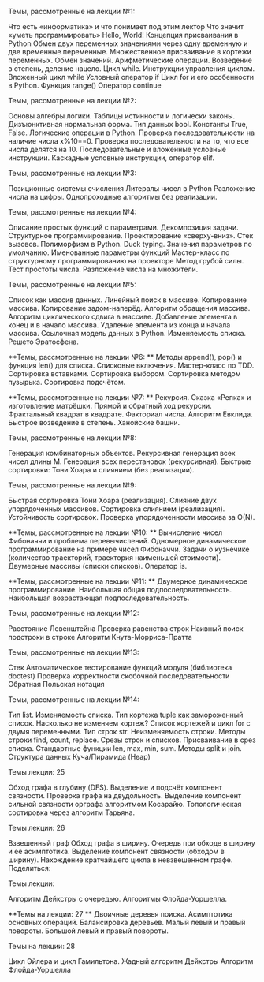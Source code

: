 Темы, рассмотренные на лекции №1:

Что есть «информатика» и что понимает под этим лектор
Что значит «уметь программировать»
Hello, World!
Концепция присваивания в Python
Обмен двух переменных значениями через одну временную и две временные переменные.
Множественное присваивание в кортежи переменных.
Обмен значений.
Арифметические операции. Возведение в степень, деление нацело.
Цикл while. Инструкции управления циклом.
Вложенный цикл while
Условный оператор if
Цикл for и его особенности в Python.
Функция range()
Оператор continue



Темы, рассмотренные на лекции №2:

Основы алгебры логики.
Таблицы истинности и логически законы.
Дизъюнктивная нормальная форма.
Тип данных bool. Константы True, False. Логические операции в Python.
Проверка последовательности на наличие числа x%10==0.
Проверка последовательности на то, что все числа делятся на 10.
Последовательные и вложенные условные инструкции.
Каскадные условные инструкции, оператор elif.


Темы, рассмотренные на лекции №3:

Позиционные системы счисления
Литералы чисел в Python
Разложение числа на цифры.
Однопроходные алгоритмы без реализации.


Темы, рассмотренные на лекции №4:

Описание простых функций с параметрами.
Декомпозиция задачи.
Структурное программирование. Проектирование «сверху-вниз».
Стек вызовов.
Полиморфизм в Python. Duck typing.
Значения параметров по умолчанию.
Именованные параметры функций
Мастер-класс по структурному программированию на проекторе
Метод грубой силы.
Тест простоты числа.
Разложение числа на множители.



Темы, рассмотренные на лекции №5:

Список как массив данных.
Линейный поиск в массиве.
Копирование массива. Копирование задом-наперёд.
Алгоритм обращения массива.
Алгоритм циклического сдвига в массиве.
Добавление элемента в конец и в начало массива.
Удаление элемента из конца и начала массива.
Ссылочная модель данных в Python. Изменяемость списка.
Решето Эратосфена.


**Темы, рассмотренные на лекции №6:
**
Методы append(), pop() и функция len() для списка.
Списковые включения.
Мастер-класс по TDD.
Сортировка вставками.
Сортировка выбором.
Сортировка методом пузырька.
Сортировка подсчётом.



**Темы, рассмотренные на лекции №7:
**
Рекурсия.
Сказка «Репка» и изготовление матрёшки.
Прямой и обратный ход рекурсии.
Фрактальный квадрат в квадрате.
Факториал числа.
Алгоритм Евклида.
Быстрое возведение в степень.
Ханойские башни.

Темы, рассмотренные на лекции №8:

Генерация комбинаторных объектов.
Рекурсивная генерация всех чисел длины M.
Генерация всех перестановок (рекурсивная).
Быстрые сортировки: Тони Хоара и слиянием (без реализации).


Темы, рассмотренные на лекции №9:

Быстрая сортировка Тони Хоара (реализация).
Слияние двух упорядоченных массивов.
Сортировка слиянием (реализация).
Устойчивость сортировок.
Проверка упорядоченности массива за O(N).


**Темы, рассмотренные на лекции №10:
**
Вычисление чисел Фибоначчи и проблема перевычислений.
Одномерное динамическое программирование на примере чисел Фибоначчи.
Задачи о кузнечике (количество траекторий, траектория наименьшей стоимости).
Двумерные массивы (списки списков).
Оператор is.

**Темы, рассмотренные на лекции №11:
**
Двумерное динамическое программирование.
Наибольшая общая подпоследовательность.
Наибольшая возрастающая подпоследовательность.


Темы, рассмотренные на лекции №12:

Расстояние Левенштейна
Проверка равенства строк
Наивный поиск подстроки в строке
Алгоритм Кнута-Морриса-Пратта

Темы, рассмотренные на лекции №13:

Стек
Автоматическое тестирование функций модуля (библиотека doctest)
Проверка корректности скобочной последовательности
Обратная Польская нотация


Темы, рассмотренные на лекции №14:

Тип list. Изменяемость списка.
Тип кортежа tuple как замороженный список. Насколько не изменяем кортеж?
Список кортежей и цикл for с двумя переменными.
Тип строк str. Неизменяемость строки. Методы строки find, count, replace.
Срезы строк и списков.
Присваивание в срез списка.
Стандартные функции len, max, min, sum.
Методы split и join.
Структура данных Куча/Пирамида (Heap)

Темы лекции:  25

Обход графа в глубину (DFS).
Выделение и подсчёт компонент связности.
Проверка графа на двудольность.
Выделение компонент сильной связности орграфа алгоритмом Косарайю.
Топологическая сортировка через алгоритм Тарьяна.

Темы лекции: 26

Взвешенный граф
Обход графа в ширину.
Очередь при обходе в ширину и её асимптотика.
Выделение компонент связности (обходом в ширину).
Нахождение кратчайшего цикла в невзвешенном графе.
Поделиться:

Темы лекции:

Алгоритм Дейкстры с очередью.
Алгоритмы Флойда-Уоршелла.

**Темы на лекции: 27
**
Двоичные деревья поиска.
Асимптотика основных операций.
Балансировка деревьев.
Малый левый и правый повороты.
Большой левый и правый повороты.

Темы на лекции: 28

Цикл Эйлера и цикл Гамильтона.
Жадный алгоритм Дейкстры
Алгоритм Флойда-Уоршелла
